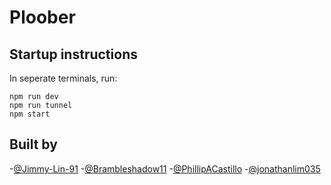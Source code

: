 # Ploober

## Startup instructions

In seperate terminals, run:
```
npm run dev
npm run tunnel
npm start
```

## Built by

-[@Jimmy-Lin-91](https://github.com/Jimmy-Lin-91)
-[@Brambleshadow11](https://github.com/Brambleshadow11)
-[@PhillipACastillo](https://github.com/PhillipACastillo)
-[@jonathanlim035](https://github.com/jonathanlim035)